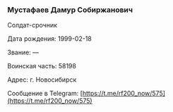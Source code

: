 ### Мустафаев Дамур Собиржанович

Солдат-срочник

Дата рождения: 1999-02-18

Звание: —

Воинская часть: 58198

Адрес: г. Новосибирск

Сообщение в Telegram: [https://t.me/rf200_now/575](https://t.me/rf200_now/575)
